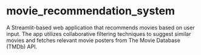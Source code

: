 # movie_recommendation_system
A Streamlit-based web application that recommends movies based on user input. The app utilizes collaborative filtering techniques to suggest similar movies and fetches relevant movie posters from The Movie Database (TMDb) API.
